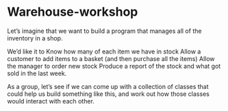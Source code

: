 # Warehouse-workshop

Let’s imagine that we want to build a program that manages all of the inventory in a shop.

We’d like it to
Know how many of each item we have in stock
Allow a customer to add items to a basket (and then purchase all the items)
Allow the manager to order new stock
Produce a report of the stock and what got sold in the last week.

As a group, let’s see if we can come up with a collection of classes that could help us build something like this, and work out how those classes would interact with each other.
